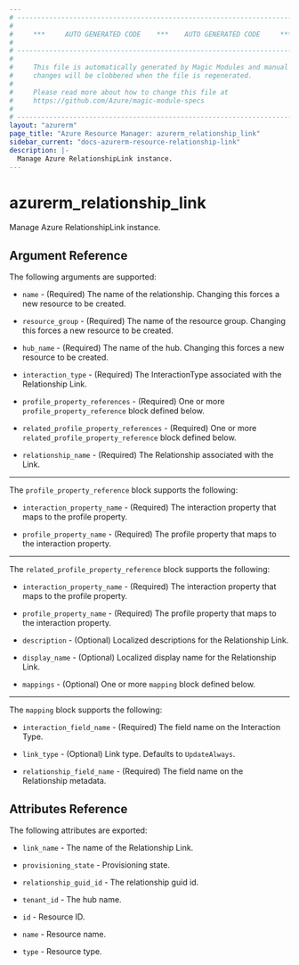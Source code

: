```yaml
---
# ----------------------------------------------------------------------------
#
#     ***     AUTO GENERATED CODE    ***    AUTO GENERATED CODE     ***
#
# ----------------------------------------------------------------------------
#
#     This file is automatically generated by Magic Modules and manual
#     changes will be clobbered when the file is regenerated.
#
#     Please read more about how to change this file at
#     https://github.com/Azure/magic-module-specs
#
# ----------------------------------------------------------------------------
layout: "azurerm"
page_title: "Azure Resource Manager: azurerm_relationship_link"
sidebar_current: "docs-azurerm-resource-relationship-link"
description: |-
  Manage Azure RelationshipLink instance.
---
```


# azurerm_relationship_link

Manage Azure RelationshipLink instance.


## Argument Reference

The following arguments are supported:

* `name` - (Required) The name of the relationship. Changing this forces a new resource to be created.

* `resource_group` - (Required) The name of the resource group. Changing this forces a new resource to be created.

* `hub_name` - (Required) The name of the hub. Changing this forces a new resource to be created.

* `interaction_type` - (Required) The InteractionType associated with the Relationship Link.

* `profile_property_references` - (Required) One or more `profile_property_reference` block defined below.

* `related_profile_property_references` - (Required) One or more `related_profile_property_reference` block defined below.

* `relationship_name` - (Required) The Relationship associated with the Link.

---

The `profile_property_reference` block supports the following:

* `interaction_property_name` - (Required) The interaction property that maps to the profile property.

* `profile_property_name` - (Required) The profile property that maps to the interaction property.

---

The `related_profile_property_reference` block supports the following:

* `interaction_property_name` - (Required) The interaction property that maps to the profile property.

* `profile_property_name` - (Required) The profile property that maps to the interaction property.

* `description` - (Optional) Localized descriptions for the Relationship Link.

* `display_name` - (Optional) Localized display name for the Relationship Link.

* `mappings` - (Optional) One or more `mapping` block defined below.

---

The `mapping` block supports the following:

* `interaction_field_name` - (Required) The field name on the Interaction Type.

* `link_type` - (Optional) Link type. Defaults to `UpdateAlways`.

* `relationship_field_name` - (Required) The field name on the Relationship metadata.

## Attributes Reference

The following attributes are exported:

* `link_name` - The name of the Relationship Link.

* `provisioning_state` - Provisioning state.

* `relationship_guid_id` - The relationship guid id.

* `tenant_id` - The hub name.

* `id` - Resource ID.

* `name` - Resource name.

* `type` - Resource type.
